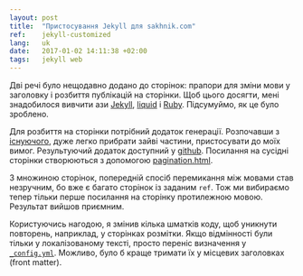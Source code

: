 ```yaml
---
layout: post
title:  "Пристосування Jekyll для sakhnik.com"
ref:    jekyll-customized
lang:   uk
date:   2017-01-02 14:11:38 +02:00
tags:   jekyll web
---
```


Дві речі було нещодавно додано до сторінок: прапори для зміни мови
у заголовку і розбиття публікацій на сторінки. Щоб цього досягти, мені знадобилося
вивчити ази [Jekyll](https://jekyllrb.com/),
[liquid](http://shopify.github.io/liquid/) і
[Ruby](https://www.ruby-lang.org/en/). Підсумуймо, як це було зроблено.

Для розбиття на сторінки потрібний додаток генерації. Розпочавши з
[існуючого](https://divshot.com/blog/web-development/advanced-jekyll-features/#pagination-with-category),
дуже легко прибрати зайві частини, пристосувати до моїх вимог.
Результуючий додаток доступний у
[github](https://github.com/sakhnik/sakhnik.com/blob/master/_plugins/pagination.rb).
Посилання на сусідні сторінки створюються з допомогою
[pagination.html](https://github.com/sakhnik/sakhnik.com/blob/master/_includes/pagination.html).

З множиною сторінок, попередній спосіб перемикання між мовами став незручним, бо
вже є багато сторінок із заданим `ref`. Тож ми вибираємо тепер тільки перше посилання
на сторінку протилежною мовою. Результат вийшов приємним.

Користуючись нагодою, я змінив кілька шматків коду, щоб уникнути повторень,
наприклад, у сторінках розмітки. Якщо відмінності були тільки у локалізованому тексті,
просто переніс визначення у
[`_config.yml`](https://github.com/sakhnik/sakhnik.com/commit/ecc62ac95bf95e6de2578576d3db7b7ce6b1cebd#diff-aeb42283af8ef8e9da40ededd3ae2ab2R15). Можливо, було б краще тримати їх у місцевих
заголовках (front matter).
